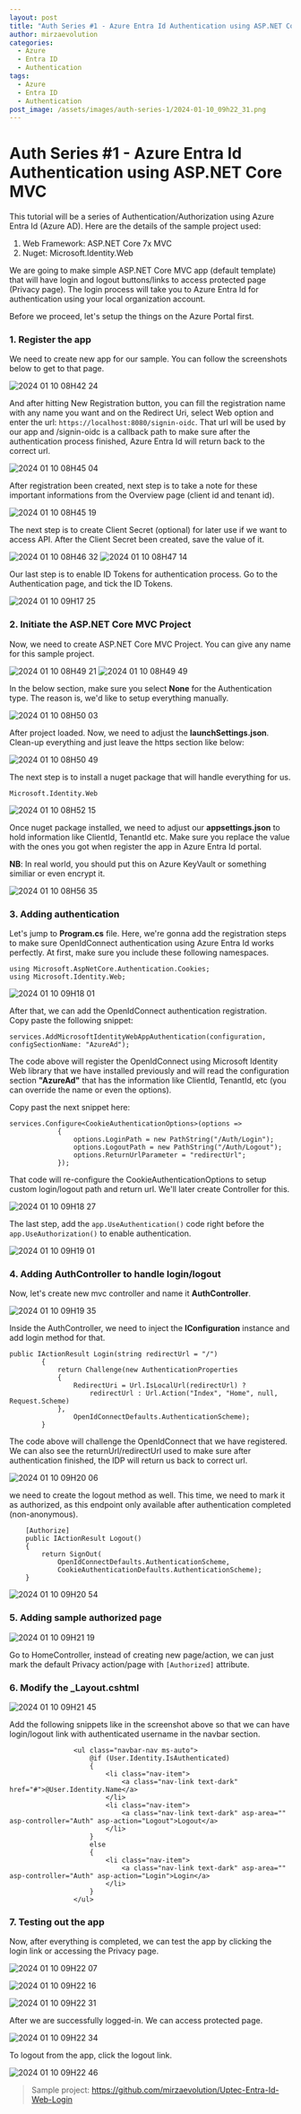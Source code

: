 ```yaml
---
layout: post
title: "Auth Series #1 - Azure Entra Id Authentication using ASP.NET Core MVC"
author: mirzaevolution
categories:
  - Azure
  - Entra ID
  - Authentication
tags:
  - Azure
  - Entra ID
  - Authentication
post_image: /assets/images/auth-series-1/2024-01-10_09h22_31.png
---
```


# Auth Series #1 - Azure Entra Id Authentication using ASP.NET Core MVC

This tutorial will be a series of Authentication/Authorization using Azure Entra Id (Azure AD).
Here are the details of the sample project used:

 1. Web Framework: ASP.NET Core 7x MVC
 2. Nuget: Microsoft.Identity.Web


We are going to make simple ASP.NET Core MVC app (default template) that will 
have login and logout buttons/links to access protected page (Privacy page).
The login process will take you to Azure Entra Id for authentication using your local organization account.

Before we proceed, let's setup the things on the Azure Portal first.

### 1. Register the app

We need to create new app for our sample. You can follow the screenshots below to get to that page.

![2024 01 10 08H42 24](/assets/images/auth-series-1/2024-01-10_08h42_24.png)

And after hitting New Registration button, you can fill the registration name with any name
you want and on the Redirect Uri, select Web option and enter the url: `https://localhost:8080/signin-oidc`. 
That url will be used by our app and /signin-oidc is a callback path to make sure
after the authentication process finished, Azure Entra Id will return back to the correct url.

![2024 01 10 08H45 04](/assets/images/auth-series-1/2024-01-10_08h45_04.png)

After registration been created, next step is to take a note for these important
informations from the Overview page (client id and tenant id).


![2024 01 10 08H45 19](/assets/images/auth-series-1/2024-01-10_08h45_19.png)

The next step is to create Client Secret (optional) for later use if we want to access API.
After the Client Secret been created, save the value of it.

![2024 01 10 08H46 32](/assets/images/auth-series-1/2024-01-10_08h46_32.png)
![2024 01 10 08H47 14](/assets/images/auth-series-1/2024-01-10_08h47_14.png)

Our last step is to enable ID Tokens for authentication process. Go to the Authentication page,
and tick the ID Tokens.

![2024 01 10 09H17 25](/assets/images/auth-series-1/2024-01-10_09h17_25.png)


### 2. Initiate the ASP.NET Core MVC Project

Now, we need to create ASP.NET Core MVC Project. You can give any name for this sample project.

![2024 01 10 08H49 21](/assets/images/auth-series-1/2024-01-10_08h49_21.png)
![2024 01 10 08H49 49](/assets/images/auth-series-1/2024-01-10_08h49_49.png)

In the below section, make sure you select **None** for the Authentication type. 
The reason is, we'd like to setup everything manually.

![2024 01 10 08H50 03](/assets/images/auth-series-1/2024-01-10_08h50_03.png)

After project loaded. Now, we need to adjust the **launchSettings.json**.
Clean-up everything and just leave the https section like below:

![2024 01 10 08H50 49](/assets/images/auth-series-1/2024-01-10_08h50_49.png)

The next step is to install a nuget package that will handle everything for us.

`Microsoft.Identity.Web`

![2024 01 10 08H52 15](/assets/images/auth-series-1/2024-01-10_08h52_15.png)

Once nuget package installed, we need to adjust our **appsettings.json** to hold
information like ClientId, TenantId etc. 
Make sure you replace the value with the ones you got when register the app in Azure Entra Id portal.

**NB**: In real world, you should put this on Azure KeyVault or something similiar or even encrypt it.

![2024 01 10 08H56 35](/assets/images/auth-series-1/2024-01-10_08h56_35.png)


### 3. Adding authentication

Let's jump to **Program.cs** file. Here, we're gonna add the registration steps
to make sure OpenIdConnect authentication using Azure Entra Id works perfectly.
At first, make sure you include these following namespaces.


    using Microsoft.AspNetCore.Authentication.Cookies;
    using Microsoft.Identity.Web;

![2024 01 10 09H18 01](/assets/images/auth-series-1/2024-01-10_09h18_01.png)

After that, we can add the OpenIdConnect authentication registration.  
Copy paste the following snippet:


    services.AddMicrosoftIdentityWebAppAuthentication(configuration, configSectionName: "AzureAd");
      

The code above will register the OpenIdConnect using Microsoft Identity Web library that
we have installed previously and will read the configuration section **"AzureAd"** that has
the information like ClientId, TenantId, etc (you can override the name or even the options).

Copy past the next snippet here:


    services.Configure<CookieAuthenticationOptions>(options =>
                {
                    options.LoginPath = new PathString("/Auth/Login");
                    options.LogoutPath = new PathString("/Auth/Logout");
                    options.ReturnUrlParameter = "redirectUrl";
                });


That code will re-configure the CookieAuthenticationOptions to setup
custom login/logout path and return url. We'll later create Controller for this.

![2024 01 10 09H18 27](/assets/images/auth-series-1/2024-01-10_09h18_27.png)

The last step, add the `app.UseAuthentication()` code right before
the `app.UseAuthorization()` to enable authentication.

![2024 01 10 09H19 01](/assets/images/auth-series-1/2024-01-10_09h19_01.png)



### 4. Adding AuthController to handle login/logout

Now, let's create new mvc controller and name it **AuthController**.

![2024 01 10 09H19 35](/assets/images/auth-series-1/2024-01-10_09h19_35.png)

Inside the AuthController, we need to inject the **IConfiguration** instance and
add login method for that.

    public IActionResult Login(string redirectUrl = "/")
            {
                return Challenge(new AuthenticationProperties
                {
                    RedirectUri = Url.IsLocalUrl(redirectUrl) ?
                        redirectUrl : Url.Action("Index", "Home", null, Request.Scheme)
                },
                    OpenIdConnectDefaults.AuthenticationScheme);
            }

The code above will challenge the OpenIdConnect that we have registered.
We can also see the returnUrl/redirectUrl used to make sure after authentication finished,
the IDP will return us back to correct url.

![2024 01 10 09H20 06](/assets/images/auth-series-1/2024-01-10_09h20_06.png)


we need to create the logout method as well. This time, we need to mark it
as authorized, as this endpoint only available after authentication completed (non-anonymous).

        [Authorize]
        public IActionResult Logout()
        {
            return SignOut(
                OpenIdConnectDefaults.AuthenticationScheme,
                CookieAuthenticationDefaults.AuthenticationScheme);
        }

![2024 01 10 09H20 54](/assets/images/auth-series-1/2024-01-10_09h20_54.png)



### 5. Adding sample authorized page


![2024 01 10 09H21 19](/assets/images/auth-series-1/2024-01-10_09h21_19.png)

Go to HomeController, instead of creating new page/action, we can just
mark the default Privacy action/page with `[Authorized]` attribute.


### 6. Modify the _Layout.cshtml

![2024 01 10 09H21 45](/assets/images/auth-series-1/2024-01-10_09h21_45.png)

Add the following snippets like in the screenshot above so that we can have
login/logout link with authenticated username in the navbar section.


                    <ul class="navbar-nav ms-auto">
                        @if (User.Identity.IsAuthenticated)
                        {
                            <li class="nav-item">
                                <a class="nav-link text-dark" href="#">@User.Identity.Name</a>
                            </li>
                            <li class="nav-item">
                                <a class="nav-link text-dark" asp-area="" asp-controller="Auth" asp-action="Logout">Logout</a>
                            </li>
                        }
                        else
                        {
                            <li class="nav-item">
                                <a class="nav-link text-dark" asp-area="" asp-controller="Auth" asp-action="Login">Login</a>
                            </li>
                        }
                    </ul>

### 7. Testing out the app

Now, after everything is completed, we can test the app by clicking the login link or accessing the Privacy page.

![2024 01 10 09H22 07](/assets/images/auth-series-1/2024-01-10_09h22_07.png)

![2024 01 10 09H22 16](/assets/images/auth-series-1/2024-01-10_09h22_16.png)

![2024 01 10 09H22 31](/assets/images/auth-series-1/2024-01-10_09h22_31.png)


After we are successfully logged-in. We can access protected page.

![2024 01 10 09H22 34](/assets/images/auth-series-1/2024-01-10_09h22_34.png)

To logout from the app, click the logout link.

![2024 01 10 09H22 46](/assets/images/auth-series-1/2024-01-10_09h22_46.png)





> Sample project: https://github.com/mirzaevolution/Uptec-Entra-Id-Web-Login

